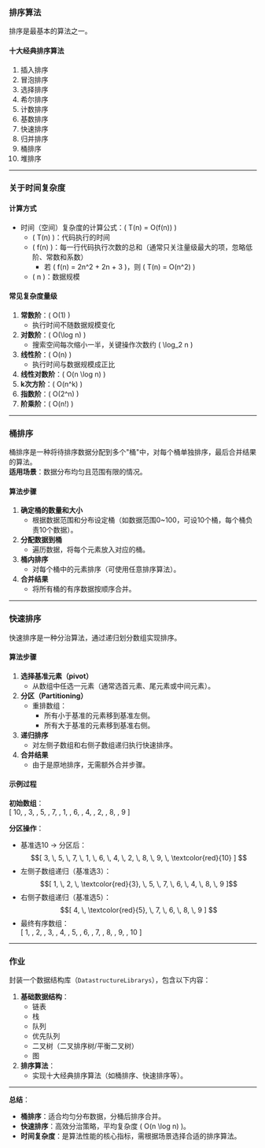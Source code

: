 ### 排序算法  
排序是最基本的算法之一。  

#### 十大经典排序算法  
1. 插入排序  
2. 冒泡排序  
3. 选择排序  
4. 希尔排序  
5. 计数排序  
6. 基数排序  
7. 快速排序  
8. 归并排序  
9. 桶排序  
10. 堆排序  

---

### 关于时间复杂度  
#### 计算方式  
- 时间（空间）复杂度的计算公式：\( T(n) = O(f(n)) \)  
  - \( T(n) \)：代码执行的时间  
  - \( f(n) \)：每一行代码执行次数的总和（通常只关注量级最大的项，忽略低阶、常数和系数）  
    - 若 \( f(n) = 2n^2 + 2n + 3 \)，则 \( T(n) = O(n^2) \)  
  - \( n \)：数据规模  

#### 常见复杂度量级  
1. **常数阶**：\( O(1) \)  
   - 执行时间不随数据规模变化  
2. **对数阶**：\( O(\log n) \)  
   - 搜索空间每次缩小一半，关键操作次数约 \( \log_2 n \)  
3. **线性阶**：\( O(n) \)  
   - 执行时间与数据规模成正比  
4. **线性对数阶**：\( O(n \log n) \)  
5. **k次方阶**：\( O(n^k) \)  
6. **指数阶**：\( O(2^n) \)  
7. **阶乘阶**：\( O(n!) \)  

---

### 桶排序  
桶排序是一种将待排序数据分配到多个"桶"中，对每个桶单独排序，最后合并结果的算法。  
**适用场景**：数据分布均匀且范围有限的情况。  

#### 算法步骤  
1. **确定桶的数量和大小**  
   - 根据数据范围和分布设定桶（如数据范围0~100，可设10个桶，每个桶负责10个数据）。  
2. **分配数据到桶**  
   - 遍历数据，将每个元素放入对应的桶。  
3. **桶内排序**  
   - 对每个桶中的元素排序（可使用任意排序算法）。  
4. **合并结果**  
   - 将所有桶的有序数据按顺序合并。  

---

### 快速排序  
快速排序是一种分治算法，通过递归划分数组实现排序。  

#### 算法步骤  
1. **选择基准元素（pivot）**  
   - 从数组中任选一元素（通常选首元素、尾元素或中间元素）。  
2. **分区（Partitioning）**  
   - 重排数组：  
     - 所有小于基准的元素移到基准左侧。  
     - 所有大于基准的元素移到基准右侧。  
3. **递归排序**  
   - 对左侧子数组和右侧子数组递归执行快速排序。  
4. **合并结果**  
   - 由于是原地排序，无需额外合并步骤。  

#### 示例过程  
**初始数组**：  
\[ 10, \, 3, \, 5, \, 7, \, 1, \, 6, \, 4, \, 2, \, 8, \, 9 \]  

**分区操作**：  
- 基准选10 → 分区后：  
  $$[ 3, \, 5, \, 7, \, 1, \, 6, \, 4, \, 2, \, 8, \, 9, \, \textcolor{red}{10} ]  $$
- 左侧子数组递归（基准选3）：  
  $$[ 1, \, 2, \, \textcolor{red}{3}, \, 5, \, 7, \, 6, \, 4, \, 8, \, 9 ]$$  
- 右侧子数组递归（基准选5）：  
  $$[ 4, \, \textcolor{red}{5}, \, 7, \, 6, \, 8, \, 9 ]  $$
- 最终有序数组：  
  \[ 1, \, 2, \, 3, \, 4, \, 5, \, 6, \, 7, \, 8, \, 9, \, 10 \]  

---

### 作业  
封装一个数据结构库（`DatastructureLibrarys`），包含以下内容：  
1. **基础数据结构**：  
   - 链表  
   - 栈  
   - 队列  
   - 优先队列  
   - 二叉树（二叉排序树/平衡二叉树）  
   - 图  
2. **排序算法**：  
   - 实现十大经典排序算法（如桶排序、快速排序等）。  

---  
**总结**：  
- **桶排序**：适合均匀分布数据，分桶后排序合并。  
- **快速排序**：高效分治策略，平均复杂度 \( O(n \log n) \)。  
- **时间复杂度**：是算法性能的核心指标，需根据场景选择合适的排序算法。